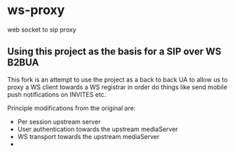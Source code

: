 # ws-proxy
web socket to sip proxy

## Using this project as the basis for a SIP over WS B2BUA

This fork is an attempt to use the project as a back to back UA to allow us to
proxy a WS client towards a WS registrar in order do things like send mobile push
notifications on INVITES etc.

Principle modifications from the original are:
- Per session upstream server
- User authentication towards the upstream mediaServer
- WS transport towards the upstream mediaServer
-
